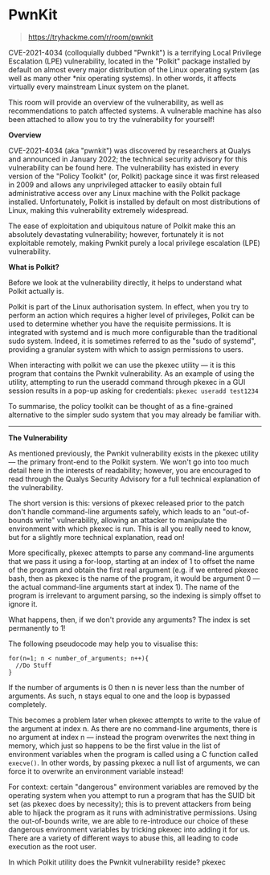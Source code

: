 # PwnKit
> https://tryhackme.com/r/room/pwnkit

CVE-2021-4034 (colloquially dubbed "Pwnkit") is a terrifying Local Privilege Escalation (LPE) vulnerability, located in the "Polkit" package installed by default on almost every major distribution of the Linux operating system (as well as many other *nix operating systems). In other words, it affects virtually every mainstream Linux system on the planet.

This room will provide an overview of the vulnerability, as well as recommendations to patch affected systems. A vulnerable machine has also been attached to allow you to try the vulnerability for yourself!

**Overview**

CVE-2021-4034 (aka "pwnkit") was discovered by researchers at Qualys and announced in January 2022; the technical security advisory for this vulnerability can be found here. The vulnerability has existed in every version of the "Policy Toolkit" (or, Polkit) package since it was first released in 2009 and allows any unprivileged attacker to easily obtain full administrative access over any Linux machine with the Polkit package installed. Unfortunately, Polkit is installed by default on most distributions of Linux, making this vulnerability extremely widespread.

The ease of exploitation and ubiquitous nature of Polkit make this an absolutely devastating vulnerability; however, fortunately it is not exploitable remotely, making Pwnkit purely a local privilege escalation (LPE) vulnerability.

**What is Polkit?**

Before we look at the vulnerability directly, it helps to understand what Polkit actually is.

Polkit is part of the Linux authorisation system. In effect, when you try to perform an action which requires a higher level of privileges, Polkit can be used to determine whether you have the requisite permissions. It is integrated with systemd and is much more configurable than the traditional sudo system. Indeed, it is sometimes referred to as the "sudo of systemd", providing a granular system with which to assign permissions to users.

When interacting with polkit we can use the pkexec utility — it is this program that contains the Pwnkit vulnerability. As an example of using the utility, attempting to run the useradd command through pkexec in a GUI session results in a pop-up asking for credentials:
`pkexec useradd test1234`

To summarise, the policy toolkit can be thought of as a fine-grained alternative to the simpler sudo system that you may already be familiar with.

---

**The Vulnerability**

As mentioned previously, the Pwnkit vulnerability exists in the pkexec utility — the primary front-end to the Polkit system. We won't go into too much detail here in the interests of readability; however, you are encouraged to read through the Qualys Security Advisory for a full technical explanation of the vulnerability.

The short version is this: versions of pkexec released prior to the patch don't handle command-line arguments safely, which leads to an "out-of-bounds write" vulnerability, allowing an attacker to manipulate the environment with which pkexec is run. This is all you really need to know, but for a slightly more technical explanation, read on!

More specifically, pkexec attempts to parse any command-line arguments that we pass it using a for-loop, starting at an index of 1 to offset the name of the program and obtain the first real argument (e.g. if we entered pkexec bash, then as pkexec is the name of the program, it would be argument 0 — the actual command-line arguments start at index 1). The name of the program is irrelevant to argument parsing, so the indexing is simply offset to ignore it.

What happens, then, if we don't provide any arguments? The index is set permanently to 1!

The following pseudocode may help you to visualise this:

```
for(n=1; n < number_of_arguments; n++){
  //Do Stuff
}
```
If the number of arguments is 0 then n is never less than the number of arguments. As such, n stays equal to one and the loop is bypassed completely.

This becomes a problem later when pkexec attempts to write to the value of the argument at index n. As there are no command-line arguments, there is no argument at index n — instead the program overwrites the next thing in memory, which just so happens to be the first value in the list of environment variables when the program is called using a C function called `execve()`. In other words, by passing pkexec a null list of arguments, we can force it to overwrite an environment variable instead!

For context: certain "dangerous" environment variables are removed by the operating system when you attempt to run a program that has the SUID bit set (as pkexec does by necessity); this is to prevent attackers from being able to hijack the program as it runs with administrative permissions. Using the out-of-bounds write, we are able to re-introduce our choice of these dangerous environment variables by tricking pkexec into adding it for  us. There are a variety of different ways to abuse this, all leading to code execution as the root user.

In which Polkit utility does the Pwnkit vulnerability reside?
pkexec



